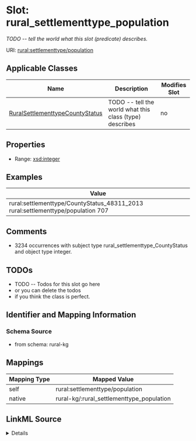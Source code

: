 

# Slot: rural_settlementtype_population


_TODO -- tell the world what this slot (predicate) describes._





URI: [rural:settlementtype/population](http://sail.ua.edu/ruralkg/settlementtype/population)



<!-- no inheritance hierarchy -->





## Applicable Classes

| Name | Description | Modifies Slot |
| --- | --- | --- |
| [RuralSettlementtypeCountyStatus](../classes/RuralSettlementtypeCountyStatus.md) | TODO -- tell the world what this class (type) describes |  no  |







## Properties

* Range: [xsd:integer](http://www.w3.org/2001/XMLSchema#integer)






## Examples

| Value |
| --- |
| rural:settlementtype/CountyStatus_48311_2013 rural:settlementtype/population 707 |

## Comments

* 3234 occurrences with subject type rural_settlementtype_CountyStatus and object type integer.

## TODOs

* TODO -- Todos for this slot go here
* or you can delete the todos
* if you think the class is perfect.

## Identifier and Mapping Information







### Schema Source


* from schema: rural-kg




## Mappings

| Mapping Type | Mapped Value |
| ---  | ---  |
| self | rural:settlementtype/population |
| native | rural-kg/:rural_settlementtype_population |




## LinkML Source

<details>
```yaml
name: rural_settlementtype_population
description: TODO -- tell the world what this slot (predicate) describes.
todos:
- TODO -- Todos for this slot go here
- or you can delete the todos
- if you think the class is perfect.
comments:
- 3234 occurrences with subject type rural_settlementtype_CountyStatus and object
  type integer.
examples:
- value: rural:settlementtype/CountyStatus_48311_2013 rural:settlementtype/population
    707
from_schema: rural-kg
rank: 1000
slot_uri: rural:settlementtype/population
alias: rural_settlementtype_population
domain_of:
- rural_settlementtype_CountyStatus
range: integer

```
</details>